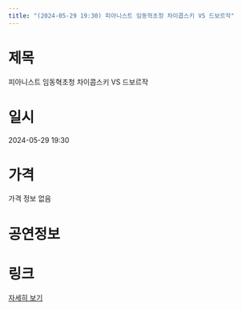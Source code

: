 ```yaml
---
title: "(2024-05-29 19:30) 피아니스트 임동혁초청 차이콥스키 VS 드보르작"
---
```


# 제목
피아니스트 임동혁초청 차이콥스키 VS 드보르작

# 일시
2024-05-29 19:30

# 가격
가격 정보 없음

# 공연정보
  
  


# 링크
[자세히 보기](https://www.sac.or.kr/site/main/show/show_view?SN=68822 "https://www.sac.or.kr/site/main/show/show_view?SN=68822")
